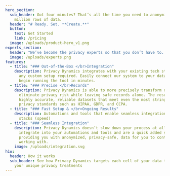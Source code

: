 ```yaml
---
hero_section:
  sub_header: Got four minutes? That’s all the time you need to anonymize a few
    million rows of data.
  header: "# Ready. Set. **Create.**"
  button:
    text: Get Started
    link: /pricing
  image: /uploads/product-hero_v1.png
experts_section:
  header: "We’ve become the privacy experts so that you don’t have to. "
  image: /uploads/experts.png
features:
  - title: "### Out-of-the-Box </br>Integration"
    description: Privacy Dynamics integrates with your existing tech stack without
      any custom setup required. Easily connect our system to your data and
      begin running the tool in minutes.
  - title: "### Precise </br>Records"
    description: Privacy Dynamics is able to more precisely transform data to
      eliminate privacy risk while leaving safe records alone. The result is
      highly accurate, reliable datasets that meet even the most stringent
      privacy standards such as HIPAA, GDPR, and CCPA.
  - title: "### Fast Setup & </br>Ongoing Results"
    description: Automations and tools that enable seamless integration into data
      stacks (speed)
  - title: "### Seamless Integration"
    description: Privacy Dynamics doesn’t slow down your process at all. We seamless
      integrate into your automations and tools and are a quick added step to
      providing you with anonymized, privacy-safe, data for you to continue
      working with.
    image: /uploads/integration.svg
hiw:
  header: How it works
  sub_header: See how Privacy Dynamics targets each cell of your data to achieve
    your unique privacy treatments
---
```

